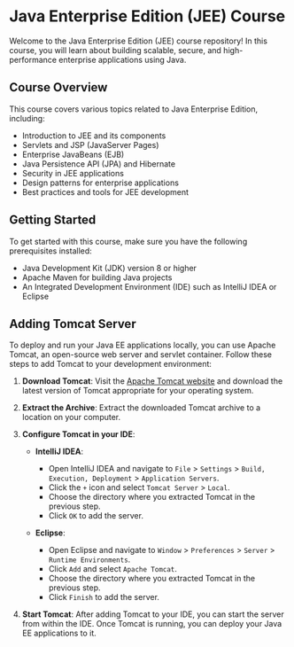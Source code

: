 # Java Enterprise Edition (JEE) Course

Welcome to the Java Enterprise Edition (JEE) course repository! In this course, you will learn about building scalable, secure, and high-performance enterprise applications using Java.

## Course Overview

This course covers various topics related to Java Enterprise Edition, including:

- Introduction to JEE and its components
- Servlets and JSP (JavaServer Pages)
- Enterprise JavaBeans (EJB)
- Java Persistence API (JPA) and Hibernate
- Security in JEE applications
- Design patterns for enterprise applications
- Best practices and tools for JEE development

## Getting Started

To get started with this course, make sure you have the following prerequisites installed:

- Java Development Kit (JDK) version 8 or higher
- Apache Maven for building Java projects
- An Integrated Development Environment (IDE) such as IntelliJ IDEA or Eclipse

## Adding Tomcat Server

To deploy and run your Java EE applications locally, you can use Apache Tomcat, an open-source web server and servlet container. Follow these steps to add Tomcat to your development environment:

1. **Download Tomcat**: Visit the [Apache Tomcat website](https://tomcat.apache.org/) and download the latest version of Tomcat appropriate for your operating system.

2. **Extract the Archive**: Extract the downloaded Tomcat archive to a location on your computer.

3. **Configure Tomcat in your IDE**:
   - **IntelliJ IDEA**: 
     - Open IntelliJ IDEA and navigate to `File` > `Settings` > `Build, Execution, Deployment` > `Application Servers`.
     - Click the `+` icon and select `Tomcat Server` > `Local`.
     - Choose the directory where you extracted Tomcat in the previous step.
     - Click `OK` to add the server.

   - **Eclipse**:
     - Open Eclipse and navigate to `Window` > `Preferences` > `Server` > `Runtime Environments`.
     - Click `Add` and select `Apache Tomcat`.
     - Choose the directory where you extracted Tomcat in the previous step.
     - Click `Finish` to add the server.

4. **Start Tomcat**: After adding Tomcat to your IDE, you can start the server from within the IDE. Once Tomcat is running, you can deploy your Java EE applications to it.


